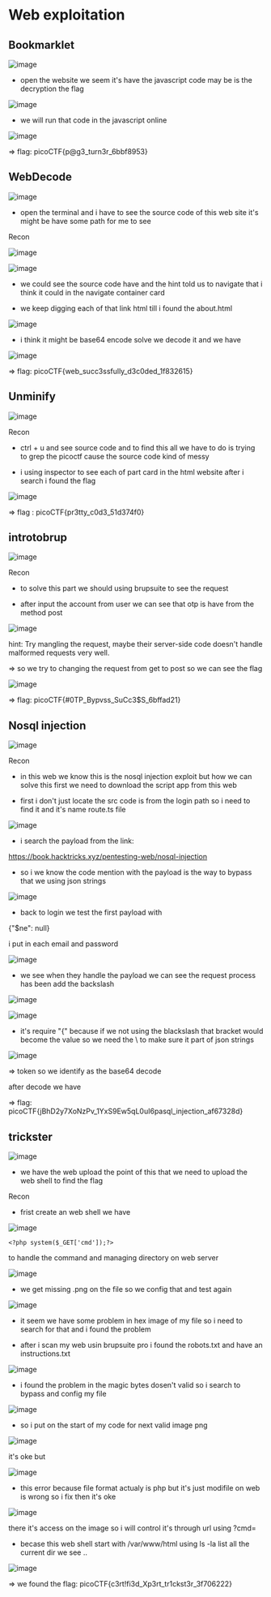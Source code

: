 # Web exploitation 

## Bookmarklet

![image](https://github.com/j10nelop/m3d1r/assets/152776722/8d825340-782c-4b14-9c5c-69f15e85d46b)

- open the website we seem it's have the javascript code may be is the decryption the flag

![image](https://github.com/j10nelop/m3d1r/assets/152776722/191c827f-01f0-4b59-b362-e2fb441c1eaa)

- we will run that code in the javascript online 

![image](https://github.com/j10nelop/m3d1r/assets/152776722/d8ab3155-189a-4261-a934-aed4d37f53d0)

=> flag: picoCTF{p@g3_turn3r_6bbf8953}

## WebDecode

![image](https://github.com/j10nelop/m3d1r/assets/152776722/2adeb885-302e-416e-9709-1d798367adc9)

- open the terminal and i have to see the source code of this web site it's might be have some path for me to see

Recon 

![image](https://github.com/j10nelop/m3d1r/assets/152776722/61c93ad9-9a2a-40b5-a2d2-3efaa1ec1561)

![image](https://github.com/j10nelop/m3d1r/assets/152776722/c0c98a8a-439e-453c-acad-dbfc81b0c43b)

- we could see the source code have and the hint told us to navigate that i think it could in the navigate container card

- we keep digging each of that link html till i found the about.html

![image](https://github.com/j10nelop/m3d1r/assets/152776722/2042c721-5969-4229-b71c-4a9b60f256fd)

- i think it might be base64 encode solve we decode it and we have

![image](https://github.com/j10nelop/m3d1r/assets/152776722/aa82d745-1b81-45fd-a8a3-6b043165850d)

=> flag: picoCTF{web_succ3ssfully_d3c0ded_1f832615}

## Unminify

![image](https://github.com/j10nelop/m3d1r/assets/152776722/f21acd83-3373-4588-817a-77a2d6a9a252)

Recon 

- ctrl + u  and see source code and to find this all we have to do is trying to grep the picoctf cause the source code kind of messy

- i using inspector to see each of part card in the html website after i search i found the flag

![image](https://github.com/j10nelop/m3d1r/assets/152776722/37d716be-f3f3-49b9-bef8-13085cdf56a1)

=> flag : picoCTF{pr3tty_c0d3_51d374f0}

## introtobrup 

![image](https://github.com/j10nelop/m3d1r/assets/152776722/be2d881e-9064-47c5-87c7-11072ed110ba)

Recon 

- to solve this part we should using brupsuite to see the request
 
- after input the account from user we can see that otp is have from the method post


![image](https://github.com/j10nelop/m3d1r/assets/152776722/2998d786-4ef8-4d77-961a-c691b1dedae4)

hint:
Try mangling the request, maybe their server-side code doesn't handle malformed requests very well.

=> so we try to changing the request from get to post so we can see the flag 

![image](https://github.com/j10nelop/m3d1r/assets/152776722/e14117f0-056a-4879-83e8-cbc714b17e6d)

=> flag: picoCTF{#0TP_Bypvss_SuCc3$S_6bffad21}

## Nosql injection 

![image](https://github.com/j10nelop/m3d1r/assets/152776722/e33334d5-edc8-46eb-9a9e-f7a2673fdf5e)

Recon

- in this web we know this is the nosql injection exploit but how we can solve this first we need to download the script app from this web

- first i don't just locate the src code is from the login path so i need to find it and it's name route.ts file

![image](https://github.com/j10nelop/m3d1r/assets/152776722/7ab95975-b3d4-463c-9648-001d54bc02e0)

- i search the payload from the link:

https://book.hacktricks.xyz/pentesting-web/nosql-injection

- so i we know the code mention with the payload is the way to bypass that we using json strings

![image](https://github.com/j10nelop/m3d1r/assets/152776722/4cb3dab7-fd76-4462-8bc2-195bad1f3c05)

- back to login we test the first payload with

{"$ne": null}

i put in each email and password 

![image](https://github.com/j10nelop/m3d1r/assets/152776722/f14150ec-aa2a-4794-a1e9-dc4bba1e6ccd)

- we see when they handle the payload we can see the request process has been add the backslash

![image](https://github.com/j10nelop/m3d1r/assets/152776722/1d450973-ac24-4382-afec-88a84957a7de)

![image](https://github.com/j10nelop/m3d1r/assets/152776722/c78183b2-ed3d-46cf-b05d-a2ae0a523400)

- it's require "{" because if we not using the blackslash that bracket would become the value so we need the \ to make sure it part of json strings

![image](https://github.com/j10nelop/m3d1r/assets/152776722/cfca9195-179c-456a-9e32-6fe9eaf814c9)

=> token so we identify as the base64 decode

after decode we have

=> flag: picoCTF{jBhD2y7XoNzPv_1YxS9Ew5qL0uI6pasql_injection_af67328d}

## trickster

![image](https://github.com/j10nelop/m3d1r/assets/152776722/aa179dbc-5011-4501-bbd7-bc1f664191da)

- we have the web upload the point of this that we need to upload the web shell to find the flag

Recon

- frist create an web shell we have

![image](https://github.com/j10nelop/m3d1r/assets/152776722/54bf0e49-59b9-4d05-ba5e-38b18110f1f8)

``` <?php system($_GET['cmd']);?> ``` 

to handle the command and managing directory on web server 

![image](https://github.com/j10nelop/m3d1r/assets/152776722/bed1e8e0-768a-4d84-84f0-019c4b31dbf9)

- we get missing .png on the file so we config that and test again

![image](https://github.com/j10nelop/m3d1r/assets/152776722/21a8992c-cf38-439e-82d1-c35e72dcb69e)

- it seem we have some problem in hex image of my file so i need to search for that and i found the problem

- after i scan my web usin brupsuite pro i found the robots.txt and have an instructions.txt

![image](https://github.com/j10nelop/m3d1r/assets/152776722/49ea844e-e542-4304-ae4a-88c7ad4969c5)

- i found the problem in the magic bytes dosen't valid so i search to bypass and config my file

 ![image](https://github.com/j10nelop/m3d1r/assets/152776722/54b289d4-9c6a-424c-a473-c97fe2fdc91a)

- so i put on the start of my code for next valid image png

![image](https://github.com/j10nelop/m3d1r/assets/152776722/99d9d879-b577-4952-8c09-fe500e409a0e)

it's oke but 

![image](https://github.com/j10nelop/m3d1r/assets/152776722/06b497d3-c18d-43ac-99e1-2939a6e9b179)

- this error because file format actualy is php but it's just modifile on web is wrong so i fix then it's oke


![image](https://github.com/j10nelop/m3d1r/assets/152776722/67d290d3-3f86-4b8a-b592-203648f06e6a)

there it's access on the image so i will control it's through url using ?cmd= 

- becase this web shell start with /var/www/html using ls -la list all the current dir we see ..

![image](https://github.com/j10nelop/m3d1r/assets/152776722/827b62d7-1aa3-497f-923d-bf021ae3027d)

=> we found the flag: picoCTF{c3rt!fi3d_Xp3rt_tr1ckst3r_3f706222}
